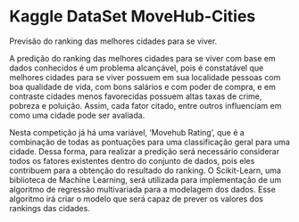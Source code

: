 # Kaggle DataSet MoveHub-Cities
Previsão do ranking das melhores cidades para se viver.

 A predição do ranking das melhores cidades para se viver com base em dados conhecidos é um problema alcançável, pois é constatável que melhores cidades para se viver possuem em sua localidade pessoas com boa qualidade de vida, com bons salários e com poder de compra, e em contraste cidades menos favorecidas possuem altas taxas de crime, pobreza e poluição. Assim, cada fator citado, entre outros influenciam em como uma cidade pode ser avaliada. 
 
Nesta competição já há uma variável, ‘Movehub Rating’, que é a combinação de todas as pontuações para uma classificação geral para uma cidade. Dessa forma, para realizar a predição será necessário considerar todos os fatores existentes dentro do conjunto de dados, pois eles contribuem para a obtenção do resultado do ranking. O Scikit-Learn, uma biblioteca de Machine Learning, será utilizada para implementação de um algoritmo de regressão multivariada para a modelagem dos dados. Esse algoritmo irá criar o modelo que será capaz de prever os valores dos rankings das cidades. 
 
